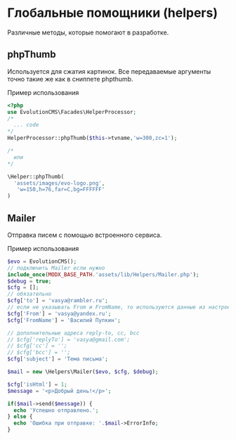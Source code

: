 # Глобальные помощники (helpers) #

Различные методы, которые помогают в разработке.

## phpThumb ##
Используется для сжатия картинок. Все передаваемые аргументы точно такие же как в сниппете phpthumb.

Пример использования

```php
<?php
use EvolutionCMS\Facades\HelperProcessor;
/*
  ... code
*/
HelperProcessor::phpThumb($this->tvname,'w=300,zc=1');

/*
  или
*/

\Helper::phpThumb(
  'assets/images/evo-logo.png',
   'w=150,h=76,far=C,bg=FFFFFF'
)


```

## Mailer ##
Отправка писем с помощью встроенного сервиса.

Пример использования
```php
$evo = EvolutionCMS();
// подключить Mailer если нужно
include_once(MODX_BASE_PATH.'assets/lib/Helpers/Mailer.php');
$debug = true;
$cfg = [];
// обязательно
$cfg['to'] = 'vasya@rambler.ru';
// если не указывать From и FromName, то используются данные из настроек сайта
$cfg['From'] = 'vasya@yandex.ru';
$cfg['FromName'] = 'Василий Пупкин';

// дополнительные адреса reply-to, cc, bcc
// $cfg['replyTo'] = 'vasya@gmail.com';
// $cfg['cc'] = '';
// $cfg['bcc'] = '';
$cfg['subject'] = 'Тема письма';

$mail = new \Helpers\Mailer($evo, $cfg, $debug);

$cfg['isHtml'] = 1;
$message = '<p>Добрый день!</p>';

if($mail->send($message)) {
  echo 'Успешно отправлено.';
} else {
  echo 'Ошибка при отправке: '.$mail->ErrorInfo;
}
```

